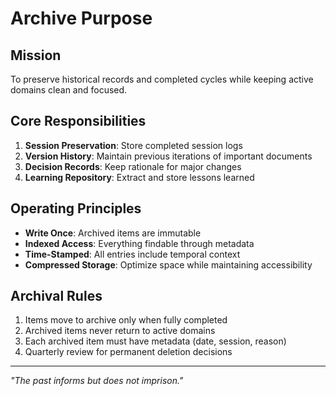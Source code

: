 # Archive Purpose

## Mission
To preserve historical records and completed cycles while keeping active domains clean and focused.

## Core Responsibilities
1. **Session Preservation**: Store completed session logs
2. **Version History**: Maintain previous iterations of important documents
3. **Decision Records**: Keep rationale for major changes
4. **Learning Repository**: Extract and store lessons learned

## Operating Principles
- **Write Once**: Archived items are immutable
- **Indexed Access**: Everything findable through metadata
- **Time-Stamped**: All entries include temporal context
- **Compressed Storage**: Optimize space while maintaining accessibility

## Archival Rules
1. Items move to archive only when fully completed
2. Archived items never return to active domains
3. Each archived item must have metadata (date, session, reason)
4. Quarterly review for permanent deletion decisions

---
*"The past informs but does not imprison."*
